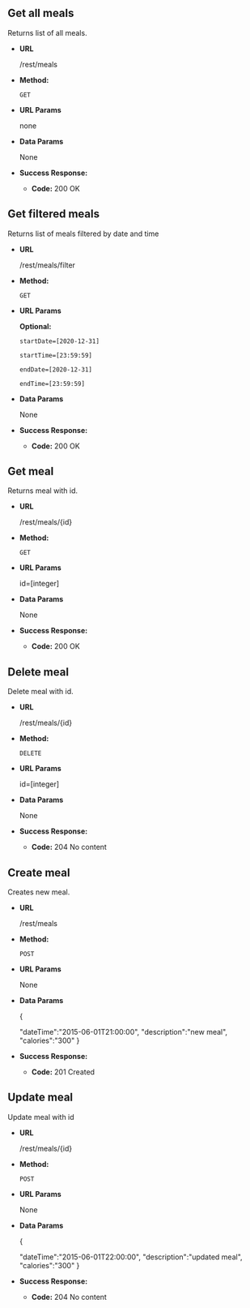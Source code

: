 ## **Get all meals**

Returns list of all meals.

- **URL**

  /rest/meals

- **Method:**

  `GET`

- **URL Params**

  none

- **Data Params**

  None

- **Success Response:**

  - **Code:** 200 OK



## Get filtered meals

 Returns list of meals filtered by date and time 

- **URL**

  /rest/meals/filter

- **Method:**

  `GET`

- **URL Params**

  **Optional:**

  `startDate=[2020-12-31]`

  `startTime=[23:59:59]`

  `endDate=[2020-12-31]`

  `endTime=[23:59:59]`

- **Data Params**

  None

- **Success Response:**

  - **Code:** 200 OK



## **Get meal**

Returns meal with id.

- **URL**

  /rest/meals/{id}

- **Method:**

  `GET`

- **URL Params**

  id=[integer]

- **Data Params**

  None

- **Success Response:**

  - **Code:** 200 OK



## **Delete meal**

Delete meal with id.

- **URL**

  /rest/meals/{id}

- **Method:**

  `DELETE`

- **URL Params**

  id=[integer]

- **Data Params**

  None

- **Success Response:**

  - **Code:** 204 No content



## **Create meal**

Creates new meal.

- **URL**

  /rest/meals

- **Method:**

  `POST`

- **URL Params**

  None

- **Data Params**

  {

  "dateTime":"2015-06-01T21:00:00",
  "description":"new meal",
  "calories":"300"
  }

- **Success Response:**

  - **Code:** 201 Created



## Update meal

Update meal with id

- **URL**

  /rest/meals/{id}

- **Method:**

  `POST`

- **URL Params**

  None

- **Data Params**

  {

  "dateTime":"2015-06-01T22:00:00",
  "description":"updated meal",
  "calories":"300"
  }

- **Success Response:**

  - **Code:** 204 No content